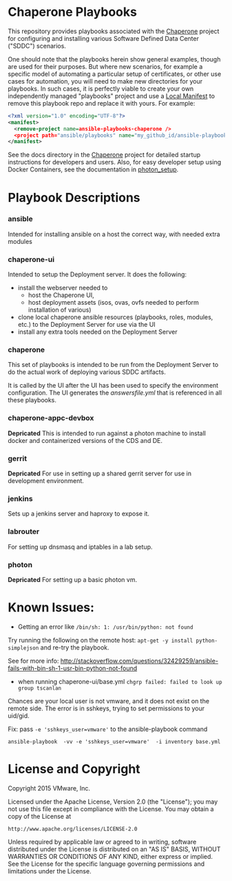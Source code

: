 # Chaperone Playbooks

This repository provides playbooks associated with the
[Chaperone](https://github.com/vmware/chaperone) project
for configuring and installing various Software Defined Data Center ("SDDC")
scenarios.

One should note that the playbooks herein show general examples, though are
used for their purposes. But where new scenarios, for example a specific
model of automating a particular setup of certificates, or other use cases
for automation, you will need to make new directories for your playbooks.
In such cases, it is perfectly viable to create your own independently
managed "playbooks" project and use a [Local Manifest](https://gerrit.googlesource.com/git-repo/+/master/docs/manifest-format.txt#335)
to remove this playbook repo and replace it with yours. For example:

```xml
<?xml version="1.0" encoding="UTF-8"?>
<manifest>
  <remove-project name=ansible-playbooks-chaperone />
  <project path="ansible/playbooks" name="my_github_id/ansible-playbooks-chaperone" remote="github"/>
</manifest>
```

See the docs directory in the
[Chaperone](https://github.com/vmware/chaperone) project for detailed
startup instructions for developers and users. Also, for easy developer
setup using Docker Containers, see the documentation in
[photon_setup](chaperone-appc-devbox).

# Playbook Descriptions

### ansible
Intended for installing ansible on a host the correct way, with needed extra modules

### chaperone-ui
Intended to setup the Deployment server.  It does the following:
* install the webserver needed to
  * host the Chaperone UI,
  * host deployment assets (isos, ovas, ovfs needed to perform installation of various)
* clone local chaperone ansible resources (playbooks, roles, modules, etc.) to the Deployment Server for use via the UI
* install any extra tools needed on the Deployment Server

### chaperone
This set of playbooks is intended to be run from the Deployment Server to do the actual
work of deploying various SDDC artifacts.

It is called by the UI after the UI has been used to specify the environment configuration.
The UI generates the *answersfile.yml* that is referenced in all these playbooks.


### chaperone-appc-devbox
**Depricated**
This is intended to run against a photon machine to install
docker and containerized versions of the CDS and DE.

### gerrit
**Depricated**
For use in setting up a shared gerrit server for use in
development environment.


### jenkins
Sets up a jenkins server and haproxy to expose it.

### labrouter

For setting up dnsmasq and iptables in a lab setup.

### photon

**Depricated**
For setting up a basic photon vm.


# Known Issues:
* Getting an error like `/bin/sh: 1: /usr/bin/python: not found`

Try running the following on the remote host: `apt-get -y install python-simplejson` and re-try the playbook.

See for more info: http://stackoverflow.com/questions/32429259/ansible-fails-with-bin-sh-1-usr-bin-python-not-found


* when running chaperone-ui/base.yml `chgrp failed: failed to look up group tscanlan`

Chances are your local user is not vmware, and it does not exist on the remote side.
The error is in sshkeys, trying to set permissions to your uid/gid.

Fix: pass `-e 'sshkeys_user=vmware'` to the ansible-playbook command

    ansible-playbook  -vv -e 'sshkeys_user=vmware'  -i inventory base.yml



# License and Copyright

Copyright 2015 VMware, Inc.

Licensed under the Apache License, Version 2.0 (the "License");
you may not use this file except in compliance with the License.
You may obtain a copy of the License at

    http://www.apache.org/licenses/LICENSE-2.0

Unless required by applicable law or agreed to in writing, software
distributed under the License is distributed on an "AS IS" BASIS,
WITHOUT WARRANTIES OR CONDITIONS OF ANY KIND, either express or implied.
See the License for the specific language governing permissions and
limitations under the License.

